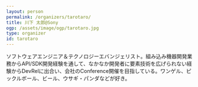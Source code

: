 ```yaml
---
layout: person
permalink: /organizers/tarotaro/
title: 川下 太郎@Sony
ogp: /assets/image/ogp/tarotaro.jpg
type: organizer
id: tarotaro
---
```

ソフトウェアエンジニア＆テクノロジーエバンジェリスト。組み込み機器開発業務からAPI/SDK開発経験を通して、なかなか開発者に要素技術を広げられない経験からDevRelに出合い、会社のConference開催を目指している。ワンゲル、ピックルボール、ビール、ウサギ・パンダなどが好き。
